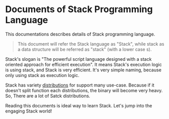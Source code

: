 # Documents of Stack Programming Language

This documentations describes details of Stack programming language.
> This document will refer the Stack language as "Stack", while stack as a data structure will be referred as "stack" (with a lower case s).

Stack's slogan is "The powerful script language designed with a stack oriented approach for efficient execution". It means Stack's execution logic is using stack, and Stack is very efficient.
It's very simple naming, because only using stack as execution logic.

Stack has variety [distributions](./distributions_list.md) for support many use-case.
Because if it doesn't split function each distributions, the binary will become very heavy.
So, There are a lot of Satck distributions.

Reading this documents is ideal way to learn Stack. 
Let's jump into the engaging Stack world!

